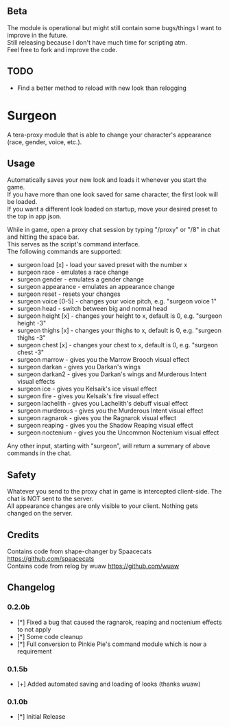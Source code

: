 ## Beta  
The module is operational but might still contain some bugs/things I want to improve in the future.  
Still releasing because I don't have much time for scripting atm.  
Feel free to fork and improve the code.  
  
## TODO  
* Find a better method to reload with new look than relogging  
  
# Surgeon  
A tera-proxy module that is able to change your character's appearance (race, gender, voice, etc.).  
  
## Usage  
Automatically saves your new look and loads it whenever you start the game.  
If you have more than one look saved for same character, the first look will be loaded.  
If you want a different look loaded on startup, move your desired preset to the top in app.json.  
  
While in game, open a proxy chat session by typing "/proxy" or "/8" in chat and hitting the space bar.  
This serves as the script's command interface.  
The following commands are supported:  
  
* surgeon load [x] - load your saved preset with the number x
* surgeon race - emulates a race change  
* surgeon gender - emulates a gender change  
* surgeon appearance - emulates an appearance change  
* surgeon reset - resets your changes  
* surgeon voice [0-5] - changes your voice pitch, e.g. "surgeon voice 1"  
* surgeon head - switch between big and normal head  
* surgeon height [x] - changes your height to x, default is 0, e.g. "surgeon height -3"  
* surgeon thighs [x] - changes your thighs to x, default is 0, e.g. "surgeon thighs -3"  
* surgeon chest [x] - changes your chest to x, default is 0, e.g. "surgeon chest -3"  
* surgeon marrow - gives you the Marrow Brooch visual effect  
* surgeon darkan - gives you Darkan\'s wings  
* surgeon darkan2 - gives you Darkan\'s wings and Murderous Intent visual effects  
* surgeon ice - gives you Kelsaik\'s ice visual effect  
* surgeon fire - gives you Kelsaik\'s fire visual effect  
* surgeon lachelith - gives you Lachelith\'s debuff visual effect  
* surgeon murderous - gives you the Murderous Intent visual effect  
* surgeon ragnarok - gives you the Ragnarok visual effect  
* surgeon reaping - gives you the Shadow Reaping visual effect  
* surgeon noctenium - gives you the Uncommon Noctenium visual effect  
  
Any other input, starting with "surgeon", will return a summary of above commands in the chat.  
  
## Safety
Whatever you send to the proxy chat in game is intercepted client-side. The chat is NOT sent to the server.  
All appearance changes are only visible to your client. Nothing gets changed on the server.  
  
## Credits  
Contains code from shape-changer by Spaacecats https://github.com/spaacecats  
Contains code from relog by wuaw https://github.com/wuaw  
  
## Changelog
### 0.2.0b
* [*] Fixed a bug that caused the ragnarok, reaping and noctenium effects to not apply
* [*] Some code cleanup
* [*] Full conversion to Pinkie Pie's command module which is now a requirement
### 0.1.5b
* [+] Added automated saving and loading of looks (thanks wuaw)
### 0.1.0b
* [*] Initial Release